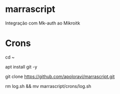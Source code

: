 # marrascript
Integração com Mk-auth ao Mikroitk

# Crons

 cd ~

apt install git -y

git clone https://github.com/apoloravi/marrascript.git

rm log.sh && mv marrascript/crons/log.sh

